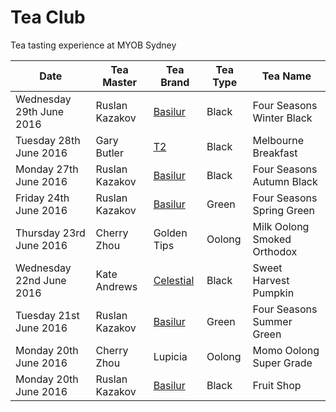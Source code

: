 # Tea Club 
Tea tasting experience at MYOB Sydney

| Date                     | Tea Master        | Tea Brand   | Tea Type | Tea Name                              |
|--------------------------|-------------------|-------------|----------|---------------------------------------|
| Wednesday 29th June 2016 | Ruslan Kazakov    | [Basilur]   | Black    | Four Seasons Winter Black             |
| Tuesday 28th June 2016   | Gary Butler       | [T2]        | Black    | Melbourne Breakfast                   |
| Monday 27th June 2016    | Ruslan Kazakov    | [Basilur]   | Black    | Four Seasons Autumn Black             |
| Friday 24th June 2016    | Ruslan Kazakov    | [Basilur]   | Green    | Four Seasons Spring Green             |
| Thursday 23rd June 2016  | Cherry Zhou       | Golden Tips | Oolong   | Milk Oolong Smoked Orthodox           |
| Wednesday 22nd June 2016 | Kate Andrews      | [Celestial] | Black    | Sweet Harvest Pumpkin                 |
| Tuesday 21st June 2016   | Ruslan Kazakov    | [Basilur]   | Green    | Four Seasons Summer Green             |
| Monday 20th June 2016    | Cherry Zhou       | Lupicia     | Oolong   | Momo Oolong Super Grade               |
| Monday 20th June 2016    | Ruslan Kazakov    | [Basilur]   | Black    | Fruit Shop                            |

[Basilur]: http://www.basilurtea.com
[Celestial]: http://www.celestialseasonings.com
[T2]: http://www.t2tea.com
